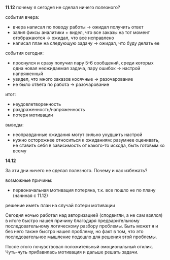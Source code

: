 **11.12**
почему я сегодня не сделал ничего полезного?

события вчера:
- вчера написал по поводу работы -> ожидал получить ответ
- залил фиксы аналитики + видел, что все заказы на тот момент отображаются -> ожидал, что все исправлено
- написал план на следующую задачу -> ожидал, что буду делать ее


события сегодня:
- проснулся и сразу получил пару 5-6 сообщений, среди которых одна новая неожидаемая задача, пару ошибок -> настрой напряженный
- увидел, что много заказов косячные -> разочарование
- не было ответа по работа -> разочарование

итог:
- неудовлетворенность
- раздраженность/напряженность
- потеря мотивации

выводы:
- неоправданные ожидания могут сильно ухудшить настрой
- нужно осторожнее относиться к ожиданиям: разумнее оценивать, не ставить себя в зависимость от какого-то исхода, быть готовым ко всему

**14.12**

За эти дни ничего не сделал полезного. Почему и как избежать?

возможные причины:
- первоначальная мотивация потеряна, т.к. все пошло не по плану (начиная с 11.12)


решение иметь план на случай потери мотивации

Сегодня ночью работал над авторизацией (сподвигли, а не сам взялся) в итоге быстро нашел причину благодаря предварительному последовательному логическому разбору проблемы. Быть может я и без него также быстро нашел проблему, но факт в том, что это последовательное мышление подошло для решения этой проблемы.

После этого почувствовал положительный эмоциональный отклик. Чуть-чуть прибавилась мотивация и дальше решать задачи.